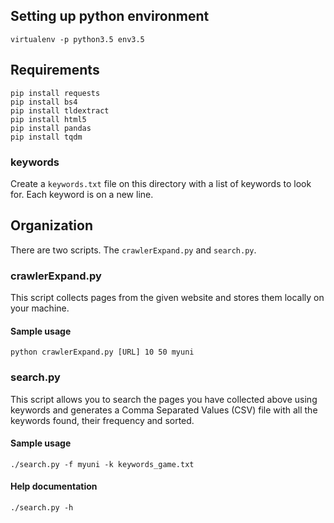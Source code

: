 ## Setting up python environment
```
virtualenv -p python3.5 env3.5
```

## Requirements
```
pip install requests
pip install bs4
pip install tldextract
pip install html5
pip install pandas
pip install tqdm
```

### keywords
Create a `keywords.txt` file on this directory with a list of keywords to look for. Each keyword is on a new line.

## Organization

There are two scripts. The `crawlerExpand.py` and `search.py`.


### crawlerExpand.py

This script collects pages from the given website and stores them locally on your
machine.

#### Sample usage
```
python crawlerExpand.py [URL] 10 50 myuni
```

### search.py

This script allows you to search the pages you have collected above using keywords
and generates a Comma Separated Values (CSV) file with all the keywords found,
their frequency and sorted.

#### Sample usage
```
./search.py -f myuni -k keywords_game.txt
```

####  Help documentation
```
./search.py -h
```
